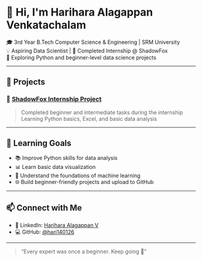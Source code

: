 # 👋 Hi, I'm Harihara Alagappan Venkatachalam

🎓 3rd Year B.Tech Computer Science & Engineering | SRM University  
💡 Aspiring Data Scientist | 💼 Completed Internship @ ShadowFox  
🌱 Exploring Python and beginner-level data science projects

---

## 🚀 Projects

### 📌 [ShadowFox Internship Project](https://github.com/hari140126/ShadowFox-Hari)
> Completed beginner and intermediate tasks during the internship  
> Learning Python basics, Excel, and basic data analysis

---

## 🎯 Learning Goals

- 📚 Improve Python skills for data analysis  
- 📊 Learn basic data visualization  
- 🧠 Understand the foundations of machine learning  
- 🌐 Build beginner-friendly projects and upload to GitHub

---

## 📫 Connect with Me

- 🔗 LinkedIn: [Harihara Alagappan V](https://www.linkedin.com/in/harihara-alagappan-venkatachalam-01115a349)  
- 💻 GitHub: [@hari140126](https://github.com/hari140126)

---

> “Every expert was once a beginner. Keep going 🚀”
